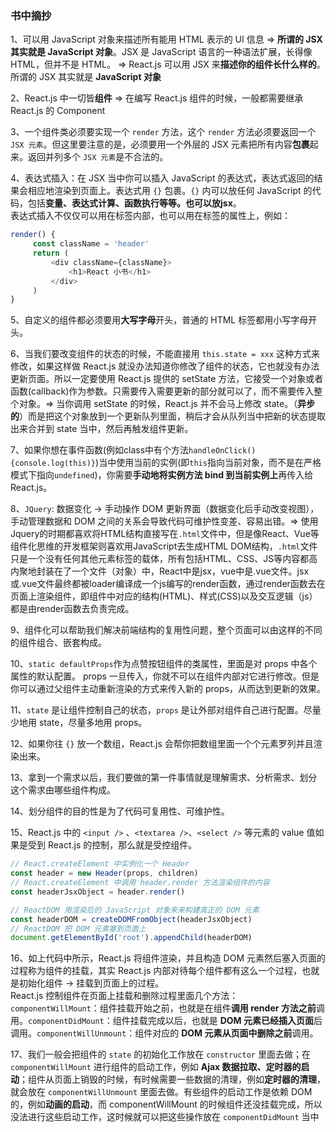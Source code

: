 ### 书中摘抄

1、可以用 JavaScript 对象来描述所有能用 HTML 表示的 UI 信息 => **所谓的 JSX 其实就是 JavaScript 对象**。JSX 是 JavaScript 语言的一种语法扩展，长得像 HTML，但并不是 HTML。
=> React.js 可以用 JSX 来**描述你的组件长什么样的**。所谓的 JSX 其实就是 **JavaScript 对象**

2、React.js 中一切皆**组件** => 在编写 React.js 组件的时候，一般都需要继承 React.js 的 Component

3、一个组件类必须要实现一个 `render` 方法，这个 `render` 方法必须要返回一个 `JSX 元素`。但这里要注意的是，必须要用一个外层的 JSX 元素把所有内容**包裹**起来。返回并列多个 `JSX 元素`是不合法的。

4、表达式插入：在 JSX 当中你可以插入 JavaScript 的表达式，表达式返回的结果会相应地渲染到页面上。表达式用 `{}` 包裹。`{}` 内可以放任何 JavaScript 的代码，包括**变量、表达式计算、函数执行等等。也可以放jsx**。  
   表达式插入不仅仅可以用在标签内部，也可以用在标签的属性上，例如：
   ```JavaScript
   render() {
        const className = 'header'
        return (
            <div className={className}>
                <h1>React 小书</h1>
            </div>
        )
   }
   ```

5、自定义的组件都必须要用**大写字母**开头，普通的 HTML 标签都用小写字母开头。

6、当我们要改变组件的状态的时候，不能直接用 `this.state = xxx` 这种方式来修改，如果这样做 React.js 就没办法知道你修改了组件的状态，它也就没有办法更新页面。所以一定要使用 React.js 提供的 setState 方法，它接受一个对象或者函数(callback)作为参数。只需要传入需要更新的部分就可以了，而不需要传入整个对象。=> 当你调用 setState 的时候，React.js 并不会马上修改 state。（**异步的**）而是把这个对象放到一个更新队列里面，稍后才会从队列当中把新的状态提取出来合并到 state 当中，然后再触发组件更新。

7、如果你想在事件函数(例如class中有个方法`handleOnClick(){console.log(this)}`)当中使用当前的实例(即`this`指向当前对象，而不是在严格模式下指向`undefined`)，你需要**手动地将实例方法 bind 到当前实例上**再传入给 React.js。

8、`JQuery`: 数据变化 -> 手动操作 DOM 更新界面（数据变化后手动改变视图），手动管理数据和 DOM 之间的关系会导致代码可维护性变差、容易出错。=> 使用Jquery的时期都喜欢将HTML结构直接写在`.html`文件中，但是像React、Vue等组件化思维的开发框架则喜欢用JavaScript去生成HTML DOM结构，`.html`文件只是一个没有任何其他元素标签的载体，所有包括HTML、CSS、JS等内容都高内聚地封装在了一个文件（对象）中，React中是jsx，vue中是.vue文件。jsx或.vue文件最终都被loader编译成一个js编写的render函数，通过render函数去在页面上渲染组件，即组件中对应的结构(HTML)、样式(CSS)以及交互逻辑（js）都是由render函数去负责完成。

9、组件化可以帮助我们解决前端结构的复用性问题，整个页面可以由这样的不同的组件组合、嵌套构成。

10、`static defaultProps`作为点赞按钮组件的类属性，里面是对 props 中各个属性的默认配置。
props 一旦传入，你就不可以在组件内部对它进行修改。但是你可以通过父组件主动重新渲染的方式来传入新的 props，从而达到更新的效果。

11、`state` 是让组件控制自己的状态，`props` 是让外部对组件自己进行配置。尽量少地用 state，尽量多地用 props。

12、如果你往 `{}` 放一个数组，React.js 会帮你把数组里面一个个元素罗列并且渲染出来。

13、拿到一个需求以后，我们要做的第一件事情就是理解需求、分析需求、划分这个需求由哪些组件构成。

14、划分组件的目的性是为了代码可复用性、可维护性。

15、React.js 中的 `<input />` 、`<textarea />`、`<select />` 等元素的 value 值如果是受到 React.js 的控制，那么就是受控组件。


```JavaScript
// React.createElement 中实例化一个 Header
const header = new Header(props, children)
// React.createElement 中调用 header.render 方法渲染组件的内容
const headerJsxObject = header.render()

// ReactDOM 用渲染后的 JavaScript 对象来来构建真正的 DOM 元素
const headerDOM = createDOMFromObject(headerJsxObject)
// ReactDOM 把 DOM 元素塞到页面上
document.getElementById('root').appendChild(headerDOM)
```
16、如上代码中所示，React.js 将组件渲染，并且构造 DOM 元素然后塞入页面的过程称为组件的挂载，其实 React.js 内部对待每个组件都有这么一个过程，也就是初始化组件 -> 挂载到页面上的过程。   
React.js 控制组件在页面上挂载和删除过程里面几个方法：`componentWillMount`：组件挂载开始之前，也就是在组件**调用 render 方法之前**调用。`componentDidMount`：组件挂载完成以后，也就是 **DOM 元素已经插入页面**后调用。`componentWillUnmount`：组件对应的 **DOM 元素从页面中删除之前**调用。  

17、我们一般会把组件的 `state` 的初始化工作放在 `constructor` 里面去做；在 `componentWillMount` 进行组件的启动工作，例如 **Ajax 数据拉取、定时器的启动**；组件从页面上销毁的时候，有时候需要一些数据的清理，例如**定时器的清理**，就会放在 `componentWillUnmount` 里面去做。有些组件的启动工作是依赖 DOM 的，例如**动画的启动**，而 componentWillMount 的时候组件还没挂载完成，所以没法进行这些启动工作，这时候就可以把这些操作放在 `componentDidMount` 当中
